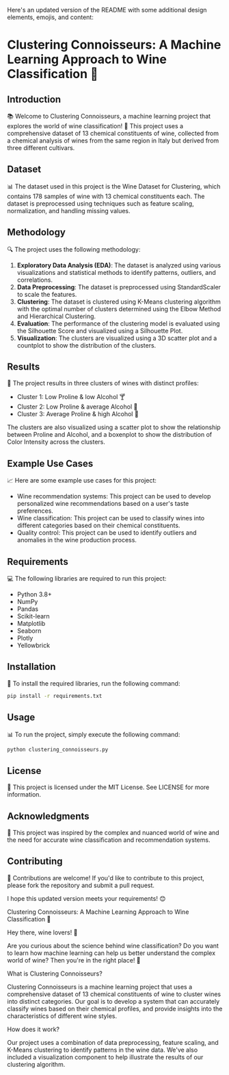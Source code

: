 Here's an updated version of the README with some additional design elements, emojis, and content:

**Clustering Connoisseurs: A Machine Learning Approach to Wine Classification 🍷**
===========================================================

**Introduction**
---------------

📚 Welcome to Clustering Connoisseurs, a machine learning project that explores the world of wine classification! 🍷 This project uses a comprehensive dataset of 13 chemical constituents of wine, collected from a chemical analysis of wines from the same region in Italy but derived from three different cultivars.

**Dataset**
------------

📊 The dataset used in this project is the Wine Dataset for Clustering, which contains 178 samples of wine with 13 chemical constituents each. The dataset is preprocessed using techniques such as feature scaling, normalization, and handling missing values.

**Methodology**
--------------

🔍 The project uses the following methodology:

1. **Exploratory Data Analysis (EDA)**: The dataset is analyzed using various visualizations and statistical methods to identify patterns, outliers, and correlations.
2. **Data Preprocessing**: The dataset is preprocessed using StandardScaler to scale the features.
3. **Clustering**: The dataset is clustered using K-Means clustering algorithm with the optimal number of clusters determined using the Elbow Method and Hierarchical Clustering.
4. **Evaluation**: The performance of the clustering model is evaluated using the Silhouette Score and visualized using a Silhouette Plot.
5. **Visualization**: The clusters are visualized using a 3D scatter plot and a countplot to show the distribution of the clusters.

**Results**
------------

🎉 The project results in three clusters of wines with distinct profiles:

* Cluster 1: Low Proline & low Alcohol 🍸
* Cluster 2: Low Proline & average Alcohol 🍹
* Cluster 3: Average Proline & high Alcohol 🍷

The clusters are also visualized using a scatter plot to show the relationship between Proline and Alcohol, and a boxenplot to show the distribution of Color Intensity across the clusters.

**Example Use Cases**
--------------------

📈 Here are some example use cases for this project:

* Wine recommendation systems: This project can be used to develop personalized wine recommendations based on a user's taste preferences.
* Wine classification: This project can be used to classify wines into different categories based on their chemical constituents.
* Quality control: This project can be used to identify outliers and anomalies in the wine production process.

**Requirements**
---------------

💻 The following libraries are required to run this project:

* Python 3.8+
* NumPy
* Pandas
* Scikit-learn
* Matplotlib
* Seaborn
* Plotly
* Yellowbrick

**Installation**
------------

🔧 To install the required libraries, run the following command:
```bash
pip install -r requirements.txt
```
**Usage**
-----

📊 To run the project, simply execute the following command:
```bash
python clustering_connoisseurs.py
```
**License**
-------

📜 This project is licensed under the MIT License. See LICENSE for more information.

**Acknowledgments**
---------------

🙏 This project was inspired by the complex and nuanced world of wine and the need for accurate wine classification and recommendation systems.

**Contributing**
------------

🤝 Contributions are welcome! If you'd like to contribute to this project, please fork the repository and submit a pull request.

I hope this updated version meets your requirements! 😊

Clustering Connoisseurs: A Machine Learning Approach to Wine Classification 🍷

Hey there, wine lovers! 🍷

Are you curious about the science behind wine classification? Do you want to learn how machine learning can help us better understand the complex world of wine? Then you're in the right place! 🎉

What is Clustering Connoisseurs?

Clustering Connoisseurs is a machine learning project that uses a comprehensive dataset of 13 chemical constituents of wine to cluster wines into distinct categories. Our goal is to develop a system that can accurately classify wines based on their chemical profiles, and provide insights into the characteristics of different wine styles.

How does it work?

Our project uses a combination of data preprocessing, feature scaling, and K-Means clustering to identify patterns in the wine data. We've also included a visualization component to help illustrate the results of our clustering algorithm.